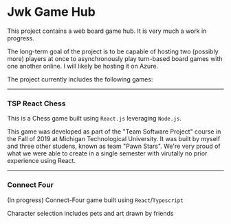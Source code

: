 # Jwk Game Hub

This project contains a web board game hub.
It is very much a work in progress. 

The long-term goal of the project is to be capable of hosting two (possibly more) players at once to asynchronously play turn-based board games with one another online.
I will likely be hosting it on Azure.

The project currently includes the following games:

---

### TSP React Chess

This is a Chess game built using `React.js` leveraging `Node.js`.

This game was developed as part of the "Team Software Project" course in the Fall of 2019 at Michigan Technological University.
It was built by myself and three other studens, known as team "Pawn Stars". 
We're very proud of what we were able to create in a single semester with virutally no prior experience using React.

---

### Connect Four

(In progress)
Connect-Four game built using `React`/`Typescript`

Character selection includes pets and art drawn by friends
